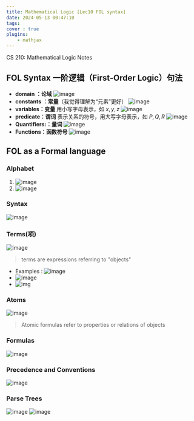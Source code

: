 ```yaml
---
title: Mathematical Logic [Lec10 FOL syntax]
date: 2024-05-13 00:47:10
tags:
cover : true
plugins: 
    - mathjax
---
```

CS 210: Mathematical Logic Notes

<!-- more -->

## FOL Syntax 一阶逻辑（First-Order Logic）句法
- **domain ：论域**
  ![image](img1.png)
- **constants ：常量**（我觉得理解为“元素”更好）
  ![image](img2.png)
- **variables：变量** 用小写字母表示，如 $x,y,z$
  ![image](img3.png)
- **predicate：谓词**  表示关系的符号，用大写字母表示，如 $P,Q,R$
  ![image](img4.png)
- **Quantifiers:：量词**
  ![image](img5.png)
- **Functions：函数符号** 
  ![image](img6.png)
## FOL as a Formal language
### Alphabet 
1. ![image](img7.png)
2. ![image](img8.png)
### Syntax 
![image](img9.png)

### Terms(项)
![image](img10.png)
>terms are expressions referring to "objects"

- Examples : ![image](img11.png)
- ![image](img12.png)
- ![img](img13.png)

### Atoms 
![image](img14.png)
>Atomic formulas refer to properties or relations of objects 

### Formulas 
![image](img15.png)
### Precedence and Conventions
![image](img16.png)
### Parse Trees 
![image](img17.png)
![image](img18.png)
